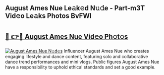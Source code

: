 ## August Ames Nue Le𝚊k𝚎d N𝚞𝚍e - Part-m3T Vid𝚎o Le𝚊ks Photos BvFWI

# <h2><a href="http://fb5q9y3.evod.top/?m=August+Ames+Nue">🔗 👉🔴 August Ames Nue Vid𝚎o Ph𝚘t𝚘s</a></h2>

[![August Ames Nue N𝚞d𝚎s](https://i.imgur.com/8V9OHl7.gif)](http://fb5q9y3.evod.top/?m=August+Ames+Nue)
Influencer August Ames Nue who creates engaging lifestyle and dance content, featuring solo and collaborative dance trend performances and mini vlogs. Public figures August Ames Nue have a responsibility to uphold ethical standards and set a good example. 
